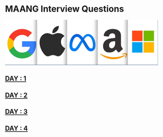 # MAANG Interview Questions

![MAANG](./images/maang.png)

## [DAY : 1](./DAY%20:%201/)

## [DAY : 2](./DAY%20:%202/)

## [DAY : 3](./DAY%20:%203/)

## [DAY : 4](./DAY%20:%204/)